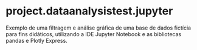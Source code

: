 # project.dataanalysistest.jupyter
Exemplo de uma filtragem e análise gráfica de uma base de dados fictícia para fins didáticos, utilizando a IDE Jupyter Notebook e as bibliotecas pandas e Plotly Express.
